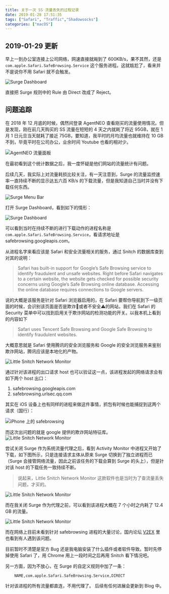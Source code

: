 ```yaml
---
title: 关于一次 SS 流量丢失的过程记录
date: 2019-01-28 17:51:35
tags: ["Safari", "Traffic","Shadowsocks"]
categories: ["macOS"]
---
```


## 2019-01-29 更新

早上一到办公室连接上公司网络，网速直接就飚到了 600KB/s，果不其然，还是 `com.apple.Safari.SafeBrowsing.Service` 这个服务进程。这就尴尬了，看来并不是说你不用 Safari 就不会触发。

![Surge Dashboard](https://i.imgur.com/yifgIEZ.png)

直接把 Surge 规则中的 Rule 由 Direct 改成了 Reject。

## 问题追踪

在 2018 年 12 月底的时候，偶然间登录 AgentNEO 查看刚买的流量使用情况。但是发现，刚在前几天购买的 SS 流量在短短的 4 天之内就耗了将近 95GB，就在 1 月 1 日元旦当天就耗了接近 75GB，要知道，我平时的月均流量也就维持在 10 GB 不到，毕竟平时在公司办公，业余时间 Youtube 也看的相对少。

![AgentNEO 流量面板](https://i.imgur.com/9tRs9vh.png)

在最初看到这个统计数据之后，我一度怀疑是他们网站的流量统计有问题。

后续几天，我实际上对流量耗损比较关注，有一天注意到，Surge 的流量监控速率一直持续不断的显示达五六百 KB/s 的下载流量，但是我知道自己当时并没有下载任何东西。

![Surge Menu Bar](https://i.imgur.com/nWz8JAt.png)

打开 Surge Dashboard，看到如下的情形：

![Surge Dashboard](https://i.imgur.com/9kVX27V.png)

可以看到当时在持续不断的进行下载动作的进程名称是 `com.apple.Safari.SafeBrowsing.Service`，看请求地址是 safebrowsing.googleapis.com。

从进程名字来看应该是 Safari 和安全流量相关的服务，通过 Snitch 的数据库查到对其的说明：

> Safari has built-in support for Google’s Safe Browsing service to identify fraudulent and unsafe websites. Right before Safari navigates to a certain website, the website gets checked for possible security concerns using Google’s Safe Browsing online database. Accessing the online database requires connections to Google servers.

说的大概是该服务是针对 Safari 浏览器启用的，在 Safari 要帮你导航到下一级页面的时候，会识别该页面是否是欺诈🐶或者不安全⚠️的网站，我们在 Safari 的 Security 菜单中可以找到启用关于欺诈网站的检测功能的开关。以我本机上看到的内容如下

> Safari uses Tencent Safe Browsing and Google Safe Browsing to identify fraudulent websites.

大概意思就是 Safari 使用腾讯的安全浏览服务和 Google 的安全浏览服务来鉴别欺诈网站，腾讯应该是本地化的产物。

![Little Snitch Network Monitor](https://i.imgur.com/wEhv8iu.png)

通过针对该进程的出口请求 host 也可以验证这一点，该进程发起的网络请求会有如下两个 host 出口：
1. safebrowsing.googleapis.com 
2. safebrowsing.urlsec.qq.com

其实在 iOS 设备上也有同样的进程来做这件事情，抓包有时候也能捕捉到这两个请求（国行）：

![iPhone 上的 safebrowsing](https://i.imgur.com/eDNI4jk.jpg)

而这次出问题的就是 google 提供的欺诈网站特征库。
![Little Snitch Network Monitor](https://i.imgur.com/BtfvMIV.png)

尝试关闭 Surge 作为系统流量代理之后，看到 Activity Monitor 中进程又开始了下载，如下图所示，只是连接请求主体从原来 Surge 切换到了独立进程而已（Surge 会接管网络流量，因此之前该任务的下载会算到 Surge 的头上），但是针对该 host 的下载任务一致持续不断。

> 说起来，Little Snitch Network Monitor 这款软件也是当时为了查流量丢失问题，才买的。

![Little Snitch Network Monitor](https://i.imgur.com/SUT5qQC.png)


而在我关闭 Surge 作为代理之前，可以看到该进程大概在 7 个小时之内耗了 12.4 GB 的流量。

![Little Snitch Network Monitor](https://i.imgur.com/Gnxc4bB.png)

而在网络上目前未看到针对 safebrowsing 进程的大量讨论，国内论坛 [V2EX](https://www.v2ex.com/t/404025) 里也看到有人遇到该问题。

目前暂时不清楚是官方 Bug 还是我电脑安装了什么插件或者软件导致。暂时先停掉使用 Safari 了，用 Chrome 用上一段时间之后再用 Snitch 看下情况吧。

另一方面，因为不放心，在 Surge 的自定义规则中加了一条：

``` Conf
	NAME,com.apple.Safari.SafeBrowsing.Service,DIRECT
```
	
针对该进程的所有流量都直连，不用代理了。 后续有任何进展会更新到 Blog 中。